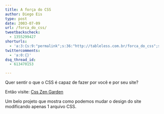 ```yaml
---
title: A força do CSS
author: Diego Eis
type: post
date: 2003-07-09
url: /forca_do_css/
tweetbackscheck:
  - 1355299427
shorturls:
  - 'a:3:{s:9:"permalink";s:36:"http://tableless.com.br/forca_do_css";s:7:"tinyurl";s:26:"http://tinyurl.com/3vws6ct";s:4:"isgd";s:19:"http://is.gd/NQPxpH";}'
twittercomments:
  - 'a:0:{}'
dsq_thread_id:
  - 613470153

---
```

Quer sentir o que o CSS é capaz de fazer por você e por seu site?
              
Então visite: [Css Zen Garden][1]
              
Um belo projeto que mostra como podemos mudar o design do site modificando apenas 1 arquivo CSS.

 [1]: http://www.csszengarden.com/ "Css Zen Garden"